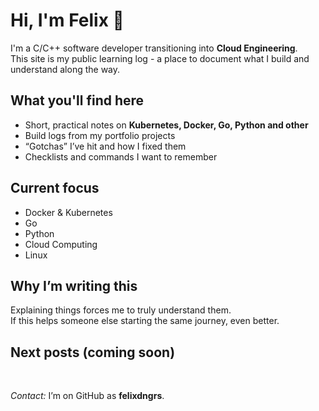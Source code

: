 # Hi, I'm Felix 👋

I'm a C/C++ software developer transitioning into **Cloud Engineering**.  
This site is my public learning log - a place to document what I build and understand along the way.

## What you'll find here
- Short, practical notes on **Kubernetes, Docker, Go, Python and other**
- Build logs from my portfolio projects
- “Gotchas” I’ve hit and how I fixed them
- Checklists and commands I want to remember

## Current focus
- Docker & Kubernetes
- Go
- Python
- Cloud Computing
- Linux

## Why I’m writing this
Explaining things forces me to truly understand them.  
If this helps someone else starting the same journey, even better.

## Next posts (coming soon)

<br>

*Contact:* I’m on GitHub as **felixdngrs**.
